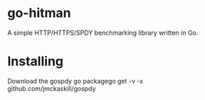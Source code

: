 go-hitman
=========

A simple HTTP/HTTPS/SPDY benchmarking library written in Go.

Installing
=========
Download the gospdy go packagego get -v -x github.com/jmckaskill/gospdy
